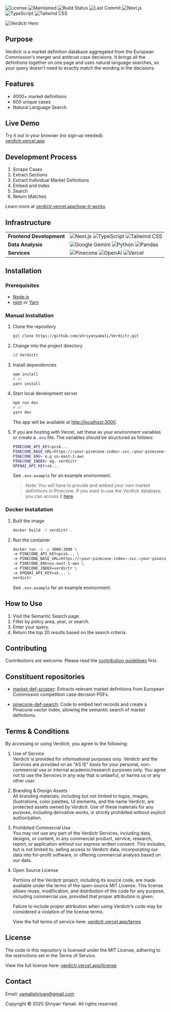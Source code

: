 ![License](https://img.shields.io/badge/License-MIT-green.svg)
![Maintained](https://img.shields.io/badge/Maintained-yes-green.svg)
![Build Status](https://img.shields.io/github/actions/workflow/status/shriyanyamali/shriyanyamali.github.io/ci.yml?branch=main)
![Last Commit](https://img.shields.io/github/last-commit/shriyanyamali/Verdictr)
![Next.js](https://img.shields.io/badge/next.js-000000?style=for-the-badge&logo=nextdotjs&logoColor=white)
![TypeScript](https://img.shields.io/badge/TypeScript-3178C6?style=for-the-badge&logo=typescript&logoColor=white)
![Tailwind CSS](https://img.shields.io/badge/Tailwind_CSS-38B2AC?style=for-the-badge&logo=tailwind-css&logoColor=white)

![Verdictr Hero](https://verdictr.vercel.app/verdictr-hero.png)

## Purpose

Verdictr is a market definition database aggregated from the European Commission's merger and antitrust case decisions. It brings all the definitions together on one page and uses natural language searches, so your query doesn't need to exactly match the wording in the decisions.

## Features

- 4000+ market definitions
- 600 unique cases
- Natural Language Search

## Live Demo

Try it out in your browser (no sign‑up needed):  
[verdictr.vercel.app](https://verdictr.vercel.app)

## Development Process

1. Scrape Cases
2. Extract Sections
3. Extract Individual Market Definitions
4. Embed and Index
5. Search
6. Return Matches

Learn more at [verdictr.vercel.app/how-it-works](https://verdictr.vercel.app/how-it-works).

## Infrastructure

<table>
  <tr>
    <td><strong>Frontend Development</strong></td>
    <td>
      <img src="https://img.shields.io/badge/Next.js-000000.svg?style=flat-square&logo=next.js&logoColor=white" alt="Next.js"/>
      <img src="https://img.shields.io/badge/TypeScript-3178C6.svg?style=flat-square&logo=typescript&logoColor=white" alt="TypeScript"/>
      <img src="https://img.shields.io/badge/Tailwind%20CSS-38B2AC.svg?style=flat-square&logo=tailwind-css&logoColor=white" alt="Tailwind CSS"/>
    </td>
  </tr>
  <tr>
    <td><strong>Data Analysis</strong></td>
    <td>
      <img src="https://img.shields.io/badge/Gemini-4285F4.svg?style=flat-square&logo=google&logoColor=white" alt="Google Gemini"/>
      <img src="https://img.shields.io/badge/Python-3670A0.svg?style=flat-square&logo=python&logoColor=ffdd54" alt="Python"/>
      <img src="https://img.shields.io/badge/Pandas-150458.svg?style=flat-square&logo=pandas&logoColor=white" alt="Pandas"/>
    </td>

  </tr>
  <tr>
    <td><strong>Services</strong></td>
    <td>
      <img src="https://img.shields.io/badge/Pinecone-000000.svg?style=flat-square&logo=pinecone&logoColor=white" alt="Pinecone"/>
      <img src="https://img.shields.io/badge/OpenAI-000000.svg?style=flat-square&logo=openai&logoColor=white" alt="OpenAI"/>
      <img src="https://img.shields.io/badge/Vercel-000000.svg?style=flat-square&logo=vercel&logoColor=white" alt="Vercel"/>
    </td>

  </tr>
</table>

## Installation

### Prerequisites

- [Node.js](https://nodejs.org/)
- [npm](https://www.npmjs.com/) or [Yarn](https://yarnpkg.com/)

### Manual Installation

1. Clone the repository

   ```bash
   git clone https://github.com/shriyanyamali/Verdictr.git
   ```

2. Change into the project directory

   ```bash
   cd Verdictr
   ```

3. Install dependencies

   ```bash
   npm install
   # or
   yarn install
   ```

4. Start local development server

   ```bash
   npm run dev
   # or
   yarn dev
   ```

   The app will be available at [http://localhost:3000](http://localhost:3000).

5. If you are hosting with Vercel, set these as your environment variables or create a `.env` file. The variables should be structured as follows:

   ```bash
   PINECONE_API_KEY=pcsk...
   PINECONE_BASE_URL=https://<your-pinecone-index>.svc.<your-pinecone-env>.pinecone.io
   PINECONE_ENV= e.g us-east-1-aws
   PINECONE_INDEX= eg. verdictr
   OPENAI_API_KEY=sk...
   ```

   See `.env.example` for an example environment.

   > Note: You will have to provide and embed your own market definitions in Pinecone. If you want to use the Verdictr database, you can access it [here](https://verdictr.vercel.app/database.json).

### Docker Installation

1. Built the image

   ```bash
   docker build -t verdictr .
   ```

2. Run the container

   ```bash
   docker run -d -p 3000:3000 \
   -e PINECONE_API_KEY=pcsk... \
   -e PINECONE_BASE_URL=https://<your-pinecone-index>.svc.<your-pinecone-env>.pinecone.io \
   -e PINECONE_ENV=us-east-1-aws \
   -e PINECONE_INDEX=verdictr \
   -e OPENAI_API_KEY=sk... \
   verdictr
   ```

   See `.env.example` for an example environment.

## How to Use

1. Visit the Semantic Search page.
2. Filter by policy area, year, or search.
3. Enter your query.
4. Return the top 20 results based on the search criteria.

## Contributing

Contributions are welcome. Please read the [contribution guidelines](https://github.com/shriyanyamali/Verdictr/blob/main/CONTRIBUTING.md) first.

## Constituent repositories

- [market-def-scraper](https://github.com/shriyanyamali/market-def-scraper): Extracts relevant market definitions from European Commission competition case decision PDFs.

- [pinecone-def-search](https://github.com/shriyanyamali/pinecone-def-search): Code to embed text records and create a Pinecone vector index, allowing the semantic search of market definitions.

## Terms & Conditions

By accessing or using Verdictr, you agree to the following:

1. Use of Service  
   Verdictr is provided for informational purposes only. Verdictr and the Services are provided on an "AS IS" basis for your personal, non-commercial use or internal academic/research purposes only. You agree not to use the Services in any way that is unlawful, or harms us or any other user.

2. Branding & Design Assets  
   All branding materials, including but not limited to logos, images, illustrations, color palettes, UI elements, and the name Verdictr, are protected assets owned by Verdictr. Use of these materials for any purpose, including derivative works, is strictly prohibited without explicit authorization.

3. Prohibited Commercial Use  
   You may not use any part of the Verdictr Services, including data, designs, or content, in any commercial product, service, research, report, or application without our express written consent. This includes, but is not limited to, selling access to Verdictr data, incorporating our data into for-profit software, or offering commercial analysis based on our data.

4. Open Source License

   Portions of the Verdictr project, including its source code, are made available under the terms of the open-source MIT License. This license allows reuse, modification, and distribution of the code for any purpose, including commercial use, provided that proper attribution is given.

   Failure to include proper attribution when using Verdictr’s code may be considered a violation of the license terms.

   View the full terms of service here: [verdictr.vercel.app/terms](https://verdictr.vercel.app/terms)

## License

The code in this repository is licensed under the MIT License, adhering to the restrictions set in the Terms of Service.

View the full license here: [verdictr.vercel.app/license](https://verdictr.vercel.app/license)

## Contact

Email: [yamalishriyan@gmail.com](mailto:yamalishriyan@gmail.com)

Copyright © 2025 Shriyan Yamali. All rights reserved.
